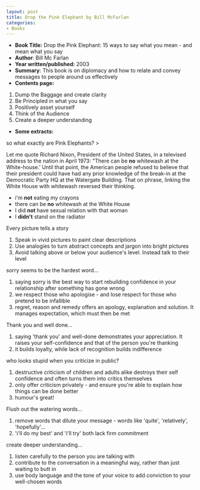 ```yaml
---
layout: post
title: Drop the Pink Elephant by Bill McFarlan
categories:
- Books
---
```



- **Book Title:** Drop the Pink Elephant: 15 ways to say what you mean - and mean what you say
- **Author**: Bill Mc Farlan
- **Year written/published:** 2003
- **Summary**: This book is on diplomacy and how to relate and convey messages to people around us effectively
- **Contents page:**

1. Dump the Baggage and create clarity
2. Be Principled in what you say
3. Positively asset yourself
4. Think of the Audience
5. Create a deeper understanding

- **Some extracts:**

so what exactly are Pink Elephants? >

Let me quote Richard Nixon, President of the United States, in a televised address to the nation in April 1973: "There can be **no** whitewash at the White-house.' Until that point, the American people refused to believe that their president could have had any prior knowledge of the break-in at the Democratic Party HQ at the Watergate Building. That on phrase, linking the White House with whitewash reversed their thinking.

- i'm **not** eating my crayons
- there can be **no** whitewash at the White House
- I did **not** have sexual relation with that woman
- I **didn't** stand on the radiator

Every picture tells a story

1. Speak in vivid pictures to paint clear descriptions
2. Use analogies to turn abstract concepts and jargon into bright pictures
3. Avoid talking above or below your audience's level. Instead talk to their level

sorry seems to be the hardest word...

1. saying sorry is the best way to start rebuilding confidence in your relationship after something has gone wrong
2. we respect those who apologise - and lose respect for those who pretend to be infallible
3. regret, reason and remedy offers an apology, explanation and solution. It manages expectation, which must then be met

Thank you and well done...

1. saying 'thank you' and well-done demonstrates your appreciation. It raises your self-confidence and that of the person you're thanking
2. it builds loyalty, while lack of recognition builds indifference

who looks stupid when you criticize in public?

1. destructive criticism of children and adults alike destroys their self confidence and often turns them into critics themselves
2. only offer criticism privately - and ensure you're able to explain how things can be done better
3. humour's great!

Flush out the watering words...

1. remove words that dilute your message - words like 'quite', 'relatively', 'hopefully'...
2. 'i'll do my best' and 'i'll try' both lack firm commitment

create deeper understanding...

1. listen carefully to the person you are talking with
2. contribute to the conversation in a meaningful way, rather than just waiting to butt in
3. use body language and the tone of your voice to add conviction to your well-chosen words
